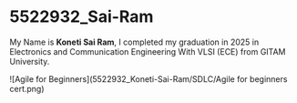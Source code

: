 # 5522932_Sai-Ram
My Name is **Koneti Sai Ram**, I completed my graduation in 2025 in Electronics and Communication Engineering With VLSI (ECE) from GITAM University. 

![Agile for Beginners](5522932_Koneti-Sai-Ram/SDLC/Agile for beginners cert.png)
